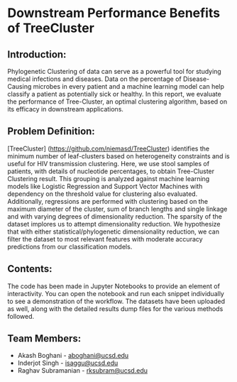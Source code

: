 # Downstream Performance Benefits of TreeCluster 

## Introduction:

Phylogenetic Clustering of data can serve as a powerful tool for studying medical infections and diseases. Data on the percentage of Disease-Causing microbes in every patient and a machine learning model can help classify a patient as potentially sick or healthy. In this report, we evaluate the performance of Tree-Cluster, an optimal clustering algorithm, based on its efficacy in downstream applications. 

## Problem Definition:

[TreeCluster] (https://github.com/niemasd/TreeCluster) identifies the minimum number of leaf-clusters based on heterogeneity constraints and is useful for HIV transmission clustering. Here, we use stool samples of patients, with details of nucleotide percentages, to obtain Tree-Cluster Clustering result. This grouping is analyzed against machine learning models like Logistic Regression and Support Vector Machines with dependency on the threshold value for clustering also evaluated. Additionally, regressions are performed with clustering based on the maximum diameter of the cluster, sum of branch lengths and single linkage and with varying degrees of dimensionality reduction. The sparsity of the dataset implores us to attempt dimensionality reduction. We hypothesize that with either statistical/phylogenetic dimensionality reduction, we can filter the dataset to most relevant features with moderate accuracy predictions from our classification models. 

## Contents:
The code has been made in Jupyter Notebooks to provide an element of interactivity. You can open the notebook and run each snippet individually to see a demonstration of the workflow. The datasets have been uploaded as well, along with the detailed results dump files for the various methods followed.

## Team Members:
* Akash Boghani - aboghani@ucsd.edu
* Inderjot Singh - isaggu@ucsd.edu
* Raghav Subramanian - rksubram@ucsd.edu
